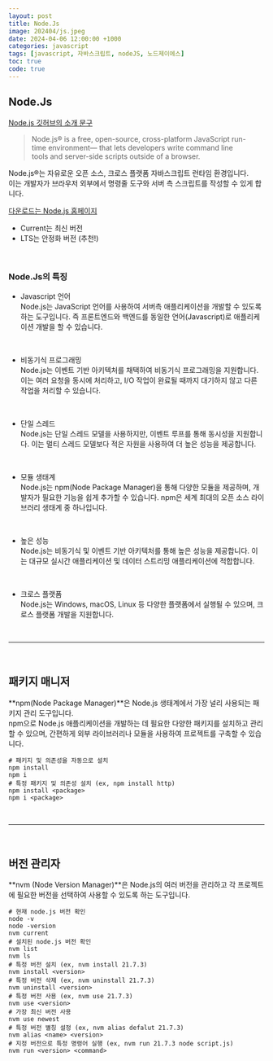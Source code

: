 ```yaml
---
layout: post
title: Node.Js
image: 202404/js.jpeg
date: 2024-04-06 12:00:00 +1000
categories: javascript
tags: [javascript, 자바스크립트, nodeJS, 노드제이에스]
toc: true
code: true
---
```

<style>
    blockquote { width: 85%; margin: auto; }
</style>

## Node.Js
[Node.js 깃허브의 소개 문구](https://github.com/nodejs)
> Node.js® is a free, open-source, cross-platform JavaScript run-time environment—
that lets developers write command line tools and server-side scripts outside of a browser.

Node.js®는 자유로운 오픈 소스, 크로스 플랫폼 자바스크립트 런타임 환경입니다. <br>
이는 개발자가 브라우저 외부에서 명령줄 도구와 서버 측 스크립트를 작성할 수 있게 합니다.

[다운로드는 Node.js 홈페이지](https://nodejs.org/en/download)
- Current는 최신 버전
- LTS는 안정화 버전 (추천!)

<br>

### Node.Js의 특징
- Javascript 언어 <br>
Node.js는 JavaScript 언어를 사용하여 서버측 애플리케이션을 개발할 수 있도록 하는 도구입니다. 즉 프론트엔드와 백엔드를 동일한 언어(Javascript)로 애플리케이션 개발을 할 수 있습니다. 
<br>

- 비동기식 프로그래밍 <br>
Node.js는 이벤트 기반 아키텍처를 채택하여 비동기식 프로그래밍을 지원합니다. 이는 여러 요청을 동시에 처리하고, I/O 작업이 완료될 때까지 대기하지 않고 다른 작업을 처리할 수 있습니다.
<br>

- 단일 스레드 <br>
Node.js는 단일 스레드 모델을 사용하지만, 이벤트 루프를 통해 동시성을 지원합니다. 이는 멀티 스레드 모델보다 적은 자원을 사용하여 더 높은 성능을 제공합니다.
<br>

- 모듈 생태계 <br>
Node.js는 npm(Node Package Manager)을 통해 다양한 모듈을 제공하며, 개발자가 필요한 기능을 쉽게 추가할 수 있습니다. npm은 세계 최대의 오픈 소스 라이브러리 생태계 중 하나입니다.
<br>

- 높은 성능 <br>
Node.js는 비동기식 및 이벤트 기반 아키텍처를 통해 높은 성능을 제공합니다. 이는 대규모 실시간 애플리케이션 및 데이터 스트리밍 애플리케이션에 적합합니다.
<br>

- 크로스 플랫폼 <br>
Node.js는 Windows, macOS, Linux 등 다양한 플랫폼에서 실행될 수 있으며, 크로스 플랫폼 개발을 지원합니다.

<br>

---
<br>

## 패키지 매니저
**npm(Node Package Manager)**은 Node.js 생태계에서 가장 널리 사용되는 패키지 관리 도구입니다. <br>
npm으로 Node.js 애플리케이션을 개발하는 데 필요한 다양한 패키지를 설치하고 관리할 수 있으며, 간편하게 외부 라이브러리나 모듈을 사용하여 프로젝트를 구축할 수 있습니다.

```shell
# 패키지 및 의존성을 자동으로 설치
npm install
npm i
# 특정 패키지 및 의존성 설치 (ex, npm install http)
npm install <package>
npm i <package>
```
<br>

---
<br>

## 버전 관리자
**nvm (Node Version Manager)**은 Node.js의 여러 버전을 관리하고 각 프로젝트에 필요한 버전을 선택하여 사용할 수 있도록 하는 도구입니다. 

```shell
# 현재 node.js 버전 확인
node -v
node -version
nvm current
# 설치된 node.js 버전 확인
nvm list
nvm ls
# 특정 버전 설치 (ex, nvm install 21.7.3)
nvm install <version>
# 특정 버전 삭제 (ex, nvm uninstall 21.7.3)
nvm uninstall <version>
# 특정 버전 사용 (ex, nvm use 21.7.3)
nvm use <version>
# 가장 최신 버전 사용
nvm use newest
# 특정 버전 별칭 설정 (ex, nvm alias defalut 21.7.3)
nvm alias <name> <version>
# 지정 버전으로 특정 명령어 실행 (ex, nvm run 21.7.3 node script.js)
nvm run <version> <command>
```